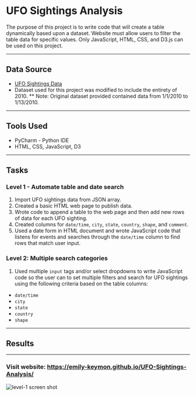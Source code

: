 # UFO Sightings Analysis

The purpose of this project is to write code that will create a table dynamically based upon a dataset. Website must allow users to filter the table data for specific values. Only JavaScript, HTML, CSS, and D3.js can be used on this project.

---
## Data Source
* [UFO Sightings Data](UFO-level-1/static/js/data3.js)
* Dataset used for this project was modified to include the entirety of 2010.
** Note:  Original dataset provided contained data from 1/1/2010 to 1/13/2010. 

---
## Tools Used
* PyCharm - Python IDE
* HTML, CSS, JavaScript, D3

---
## Tasks
### Level 1 - Automate table and date search
1.  Import UFO sightings data from JSON array.
1.  Created a basic HTML web page to publish data.
2.  Wrote code to append a table to the web page and then add new rows of data for each UFO sighting.
3.  Created columns for `date/time`, `city`, `state`, `country`, `shape`, and `comment`.
4.  Used a date form in HTML document and wrote JavaScript code that listens for events and searches through the `date/time` column to find rows that match user input.

### Level 2: Multiple search categories
1.  Used multiple `input` tags and/or select dropdowns to write JavaScript code so the user can to set multiple filters and search for UFO sightings using the following criteria based on the table columns:
  * `date/time`
  * `city`
  * `state`
  * `country`
  * `shape`
  
---
## Results
---
### Visit website:   https://emily-keymon.github.io/UFO-Sightings-Analysis/

![level-1 screen shot](https://user-images.githubusercontent.com/64673015/93277184-4cd69b80-f787-11ea-8600-e9b9f01f0c6e.PNG)




